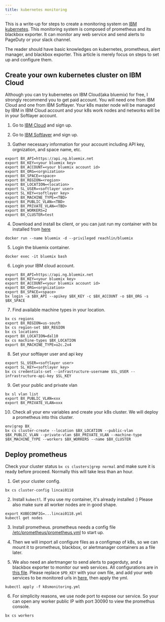 ```yaml
---
title: kubernetes monitoring
---
```


This is a write-up for steps to create a monitoring system on [IBM kubernetes](https://www.ibm.com/cloud/container-service). This monitoring system is composed of prometheus and its blackbox exporter. It can monitor any web service and send alerts to PageDuty or your slack channel.

The reader should have basic knowledges on kubernetes, prometheus, alert manager, and blackbox exporter. This article is merely focus on steps to set up and configure them.

## Create your own kubernetes cluster on IBM Cloud

Although you can try kubernetes on IBM Cloud(aka bluemix) for free, I strongly recommend you to get paid account. You will need one from IBM Cloud and one from IBM Softlayer. Your k8s master node will be managed by IBM in IBM Cloud account and your k8s work nodes and networks will be in your Softlayer account.

1. Go to [IBM Cloud](https://console.bluemix.net/) and sign up.

2. Go to [IBM Softlayer](http://www.softlayer.com/) and sign up.

3. Gather necessary information for your account including API key, orgnization, and space name, etc.
```
export BX_API=https://api.ng.bluemix.net
export BX_KEY=<your bluemix key>
export BX_ACCOUNT=<your bluemix account id>
export BX_ORG=<orgnization>
export BX_SPACE=<space>
export BX_REGION=<region>
export BX_LOCATION=<location>
export SL_USER=<softlayer user>
export SL_KEY=<softlayer key>
export BX_MACHINE_TYPE=<TBD>
export BX_PUBLIC_VLAN=<TBD>
export BX_PRIVATE_VLAN=<TBD>
export BX_WORKERS=2
export BX_CLUSTER=test
```

4. Download and install bx client, or you can just run my container with bx installed from [here](https://hub.docker.com/r/reachlin/bluemix/)
```
docker run --name bluemix -d --privileged reachlin/bluemix
```

5. Login the bluemix container.
```
docker exec -it bluemix bash
```

6. Login your IBM cloud account.
```
export BX_API=https://api.ng.bluemix.net
export BX_KEY=<your bluemix key>
export BX_ACCOUNT=<your bluemix account id>
export BX_ORG=<orgnization>
export BX_SPACE=<space>
bx login -a $BX_API --apikey $BX_KEY -c $BX_ACCOUNT -o $BX_ORG -s $BX_SPACE
```

7. Find available machine types in your location.
```
bx cs regions
export BX_REGION=us-south
bx cs region-set $BX_REGION
bx cs locations
export BX_LOCATION=dal10
bx cs machine-types $BX_LOCATION
export BX_MACHINE_TYPE=u2c.2x4
```

8. Set your softlayer user and api key
```
export SL_USER=<softlayer user>
export SL_KEY=<softlayer key>
bx cs credentials-set --infrastructure-username $SL_USER --infrastructure-api-key $SL_KEY
```

9. Get your public and private vlan
```
bx sl vlan list
export BX_PUBLIC_VLAN=xxx
export BX_PRIVATE_VLAN=xxx
```

10. Check all your env variables and create your k8s cluster. We will deploy a prometheus into this cluster.
```
env|grep BX_
bx cs cluster-create --location $BX_LOCATION --public-vlan $BX_PUBLIC_VLAN --private-vlan $BX_PRIVATE_VLAN --machine-type $BX_MACHINE_TYPE --workers $BX_WORKERS --name $BX_CLUSTER
```

## Deploy prometheus

Check your cluster status `bx cs clusters|grep normal` and make sure it is ready before proceed. Normally this will take less than an hour.

1. Get your cluster config.
```
bx cs cluster-config lincai0118

```

2. Install `kubectl`. If you use my container, it's already installed :) Please also make sure all worker nodes are in good shape.
```
export KUBECONFIG=...lincai0118.yml
kubectl get nodes
```

3. Install prometheus. prometheus needs a config file [/etc/prometheus/prometheus.yml](https://github.com/reachlin/docker/blob/master/prometheus/k8smonitoring.yml#L14) to start up.

4. Then we will import all configure files as a configmap of k8s, so we can mount it to prometheus, blackbox, or alertmanager containers as a file later.

5. We also need an alertmanger to send alerts to pagerduty, and a blackbox exporter to monitor our web services. All configurations are in [this file](https://github.com/reachlin/docker/blob/master/prometheus/k8smonitoring.yml). Please replace `$PD_KEY` with your own file, and add your web services to be monitored urls in [here](https://github.com/reachlin/docker/blob/master/prometheus/k8smonitoring.yml#L34), then apply the yml.
```
kubectl apply -f k8smonitoring.yml
```

6. For simplicity reasons, we use node port to expose our service. So your can open any worker public IP with port 30090 to view the promethus console.
```
bx cs workers
```
